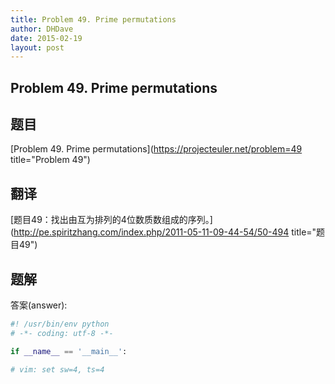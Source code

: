 ```yaml
---
title: Problem 49. Prime permutations
author: DHDave
date: 2015-02-19
layout: post
---
```


Problem 49. Prime permutations
------------------------------

## 题目

[Problem 49. Prime permutations](https://projecteuler.net/problem=49 title="Problem 49")

## 翻译

[题目49：找出由互为排列的4位数质数组成的序列。](http://pe.spiritzhang.com/index.php/2011-05-11-09-44-54/50-494 title="题目49")

## 题解

答案(answer): 

```python
#! /usr/bin/env python
# -*- coding: utf-8 -*-

if __name__ == '__main__':

# vim: set sw=4, ts=4
```
